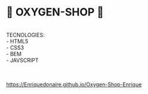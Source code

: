 # 🚀 OXYGEN-SHOP 🚀

<br/>
TECNOLOGIES: <br/>
- HTML5 <br/>
- CSS3 <br/>
- BEM <br/>
- JAVSCRIPT <br/>

<br/>
<br/>

https://Enriquedonaire.github.io/Oxygen-Shop-Enrique

